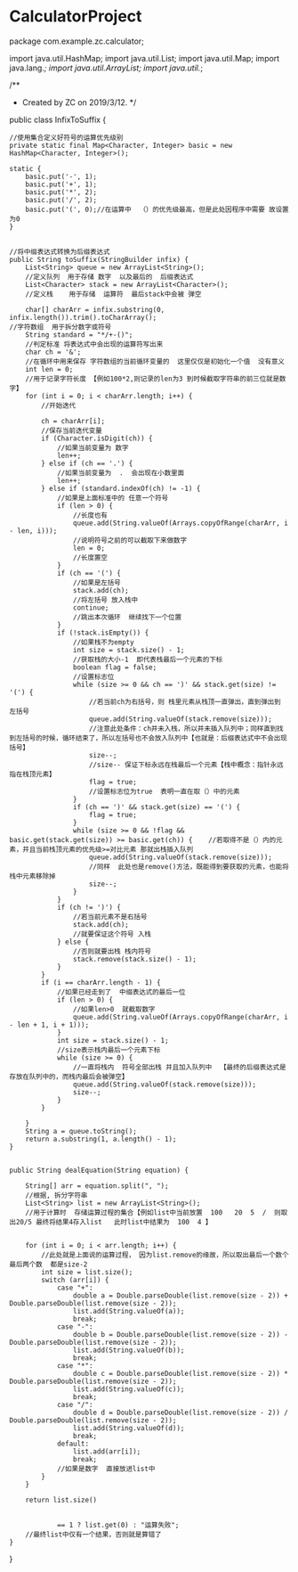 # CalculatorProject
package com.example.zc.calculator;

import java.util.HashMap;
import java.util.List;
import java.util.Map;
import java.lang.*;
import java.util.ArrayList;
import java.util.*;

/**
 * Created by ZC on 2019/3/12.
 */


public class InfixToSuffix {

    //使用集合定义好符号的运算优先级别
    private static final Map<Character, Integer> basic = new HashMap<Character, Integer>();

    static {
        basic.put('-', 1);
        basic.put('+', 1);
        basic.put('*', 2);
        basic.put('/', 2);
        basic.put('(', 0);//在运算中  （）的优先级最高，但是此处因程序中需要 故设置为0
    }


    //将中缀表达式转换为后缀表达式
    public String toSuffix(StringBuilder infix) {
        List<String> queue = new ArrayList<String>();
        //定义队列  用于存储 数字  以及最后的  后缀表达式
        List<Character> stack = new ArrayList<Character>();
        //定义栈    用于存储  运算符  最后stack中会被 弹空

        char[] charArr = infix.substring(0, infix.length()).trim().toCharArray();                                    //字符数组  用于拆分数字或符号
        String standard = "*/+-()";
        //判定标准 将表达式中会出现的运算符写出来
        char ch = '&';
        //在循环中用来保存 字符数组的当前循环变量的  这里仅仅是初始化一个值  没有意义
        int len = 0;
        //用于记录字符长度 【例如100*2,则记录的len为3 到时候截取字符串的前三位就是数字】
        for (int i = 0; i < charArr.length; i++) {
            //开始迭代

            ch = charArr[i];
            //保存当前迭代变量
            if (Character.isDigit(ch)) {
                //如果当前变量为 数字
                len++;
            } else if (ch == '.') {
                //如果当前变量为  .  会出现在小数里面
                len++;
            } else if (standard.indexOf(ch) != -1) {
                //如果是上面标准中的 任意一个符号
                if (len > 0) {
                    //长度也有
                    queue.add(String.valueOf(Arrays.copyOfRange(charArr, i - len, i)));
                    //说明符号之前的可以截取下来做数字
                    len = 0;
                    //长度置空
                }
                if (ch == '(') {
                    //如果是左括号
                    stack.add(ch);
                    //将左括号 放入栈中
                    continue;
                    //跳出本次循环  继续找下一个位置
                }
                if (!stack.isEmpty()) {
                    //如果栈不为empty
                    int size = stack.size() - 1;
                    //获取栈的大小-1  即代表栈最后一个元素的下标
                    boolean flag = false;
                    //设置标志位
                    while (size >= 0 && ch == ')' && stack.get(size) != '(') {
                        //若当前ch为右括号，则 栈里元素从栈顶一直弹出，直到弹出到 左括号
                        queue.add(String.valueOf(stack.remove(size)));
                        //注意此处条件：ch并未入栈，所以并未插入队列中；同样直到找到左括号的时候，循环结束了，所以左括号也不会放入队列中【也就是：后缀表达式中不会出现括号】
                        size--;
                        //size-- 保证下标永远在栈最后一个元素【栈中概念：指针永远指在栈顶元素】
                        flag = true;
                        //设置标志位为true  表明一直在取（）中的元素
                    }
                    if (ch == ')' && stack.get(size) == '(') {
                        flag = true;
                    }
                    while (size >= 0 && !flag && basic.get(stack.get(size)) >= basic.get(ch)) {    //若取得不是（）内的元素，并且当前栈顶元素的优先级>=对比元素 那就出栈插入队列
                        queue.add(String.valueOf(stack.remove(size)));
                        //同样  此处也是remove()方法，既能得到要获取的元素，也能将栈中元素移除掉
                        size--;
                    }
                }
                if (ch != ')') {
                    //若当前元素不是右括号
                    stack.add(ch);
                    //就要保证这个符号 入栈
                } else {
                    //否则就要出栈 栈内符号
                    stack.remove(stack.size() - 1);
                }
            }
            if (i == charArr.length - 1) {
                //如果已经走到了  中缀表达式的最后一位
                if (len > 0) {
                    //如果len>0  就截取数字
                    queue.add(String.valueOf(Arrays.copyOfRange(charArr, i - len + 1, i + 1)));
                }
                int size = stack.size() - 1;
                //size表示栈内最后一个元素下标
                while (size >= 0) {
                    //一直将栈内  符号全部出栈 并且加入队列中  【最终的后缀表达式是存放在队列中的，而栈内最后会被弹空】
                    queue.add(String.valueOf(stack.remove(size)));
                    size--;
                }
            }

        }
        String a = queue.toString();
        return a.substring(1, a.length() - 1);
    }


    public String dealEquation(String equation) {

        String[] arr = equation.split(", ");
        //根据, 拆分字符串
        List<String> list = new ArrayList<String>();
        //用于计算时  存储运算过程的集合【例如list中当前放置  100   20  5  /  则取出20/5 最终将结果4存入list   此时list中结果为  100  4 】


        for (int i = 0; i < arr.length; i++) {
            //此处就是上面说的运算过程， 因为list.remove的缘故，所以取出最后一个数个最后两个数  都是size-2
            int size = list.size();
            switch (arr[i]) {
                case "+":
                    double a = Double.parseDouble(list.remove(size - 2)) + Double.parseDouble(list.remove(size - 2));
                    list.add(String.valueOf(a));
                    break;
                case "-":
                    double b = Double.parseDouble(list.remove(size - 2)) - Double.parseDouble(list.remove(size - 2));
                    list.add(String.valueOf(b));
                    break;
                case "*":
                    double c = Double.parseDouble(list.remove(size - 2)) * Double.parseDouble(list.remove(size - 2));
                    list.add(String.valueOf(c));
                    break;
                case "/":
                    double d = Double.parseDouble(list.remove(size - 2)) / Double.parseDouble(list.remove(size - 2));
                    list.add(String.valueOf(d));
                    break;
                default:
                    list.add(arr[i]);
                    break;
                //如果是数字  直接放进list中
            }
        }

        return list.size()


                == 1 ? list.get(0) : "运算失败";
        //最终list中仅有一个结果，否则就是算错了
    }

}


